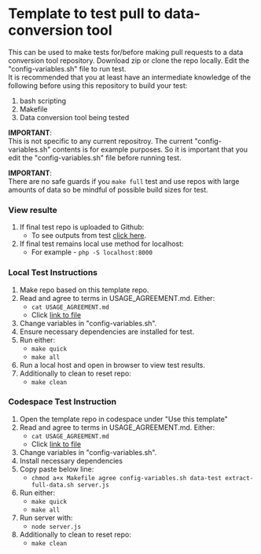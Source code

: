 # Template to test pull to data-conversion tool

This can be used to make tests for/before making pull requests to
a data conversion tool repository. Download zip or clone the repo
locally. Edit the "config-variables.sh" file to run test.
<br>
It is recommended that you at least have an intermediate knowledge of
the following before using this repository to build your test:
 1. bash scripting
 2. Makefile
 3. Data conversion tool being tested

<strong>IMPORTANT</strong>:<br>
This is not specific to any current repositroy. The current 
"config-variables.sh" contents is for example purposes. So it 
is important that you edit the "config-variables.sh" file 
before running test.

<strong>IMPORTANT</strong>: <br>
There are no safe guards if you ```make full``` test and use repos with
large amounts of data so be mindful of possible build sizes for test.

### View resulte
1. If final test repo is uploaded to Github:
   - To see outputs from test [click here](https://jhauga.github.io/htmlpreview.github.com/?https://github.com/CHANGE_USER/CHANGE_REPO/blob/main/index.html).
2. If final test remains local use method for localhost:
   - For example - ```php -S localhost:8000```

### Local Test Instructions

1. Make repo based on this template repo.
2. Read and agree to terms in USAGE_AGREEMENT.md. Either:
   - ``` cat USAGE_AGREEMENT.md ```
   - Click [link to file](https://github.com/jhauga/data-conversion-tool/blob/master/USAGE_AGREEMENT.md)
3. Change variables in "config-variables.sh".
4. Ensure necessary dependencies are installed for test.
5. Run either:
   - `` make quick ``
   - `` make all ``
6. Run a local host and open in browser to view test results.
7. Additionally to clean to reset repo:   
   - `` make clean ``
      
### Codespace Test Instruction
 1. Open the template repo in codespace under "Use this template"
 2. Read and agree to terms in USAGE_AGREEMENT.md. Either:
    - ``` cat USAGE_AGREEMENT.md ```
    - Click [link to file](https://github.com/jhauga/data-conversion-tool/blob/master/USAGE_AGREEMENT.md)
 3. Change variables in "config-variables.sh".
 4. Install necessary dependencies
 5. Copy paste below line:
    - ``` chmod a+x Makefile agree config-variables.sh data-test extract-full-data.sh server.js ```
 6. Run either:
    - `` make quick ``
    - `` make all ``
 7. Run server with:
    - `` node server.js ``
 8. Additionally to clean to reset repo:   
    - `` make clean ``

